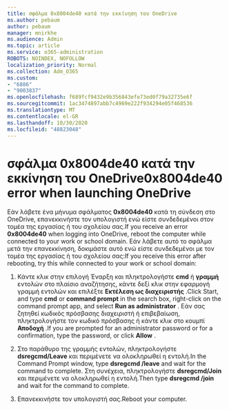 ```yaml
---
title: σφάλμα 0x8004de40 κατά την εκκίνηση του OneDrive
ms.author: pebaum
author: pebaum
manager: mnirkhe
ms.audience: Admin
ms.topic: article
ms.service: o365-administration
ROBOTS: NOINDEX, NOFOLLOW
localization_priority: Normal
ms.collection: Adm_O365
ms.custom:
- "6886"
- "9003837"
ms.openlocfilehash: f689fcf9432e9b356843efe73ed0f79a32735e6f
ms.sourcegitcommit: 1ac3474897abb7c4969e222f934294e05f468536
ms.translationtype: MT
ms.contentlocale: el-GR
ms.lasthandoff: 10/30/2020
ms.locfileid: "48823048"
---
```

# <a name="0x8004de40-error-when-launching-onedrive"></a><span data-ttu-id="baa09-102">σφάλμα 0x8004de40 κατά την εκκίνηση του OneDrive</span><span class="sxs-lookup"><span data-stu-id="baa09-102">0x8004de40 error when launching OneDrive</span></span>

<span data-ttu-id="baa09-103">Εάν λάβετε ένα μήνυμα σφάλματος **0x8004de40** κατά τη σύνδεση στο OneDrive, επανεκκινήστε τον υπολογιστή ενώ είστε συνδεδεμένοι στον τομέα της εργασίας ή του σχολείου σας.</span><span class="sxs-lookup"><span data-stu-id="baa09-103">If you receive an error **0x8004de40** when  logging into OneDrive, reboot the computer while connected to your work or school domain.</span></span> <span data-ttu-id="baa09-104">Εάν λάβετε αυτό το σφάλμα μετά την επανεκκίνηση, δοκιμάστε αυτό ενώ είστε συνδεδεμένοι με τον τομέα της εργασίας ή του σχολείου σας:</span><span class="sxs-lookup"><span data-stu-id="baa09-104">If you receive this error after rebooting, try this while connected to your work or school domain:</span></span>

1. <span data-ttu-id="baa09-105">Κάντε κλικ στην επιλογή Έναρξη και πληκτρολογήστε **cmd** ή **γραμμή**  εντολών στο πλαίσιο αναζήτησης, κάντε δεξί κλικ στην εφαρμογή γραμμή εντολών και επιλέξτε  **Εκτέλεση ως διαχειριστής** .</span><span class="sxs-lookup"><span data-stu-id="baa09-105">Click Start, and type **cmd** or **command prompt**  in the search  box, right-click on the command prompt app, and select  **Run as administrator** .</span></span> <span data-ttu-id="baa09-106">Εάν σας ζητηθεί κωδικός πρόσβασης διαχειριστή ή επιβεβαίωση, πληκτρολογήστε τον κωδικό πρόσβασης ή κάντε κλικ στο κουμπί **Αποδοχή** .</span><span class="sxs-lookup"><span data-stu-id="baa09-106">If you are prompted for an administrator password or for a confirmation, type the password, or click **Allow** .</span></span>  

2. <span data-ttu-id="baa09-107">Στο παράθυρο της γραμμής εντολών, πληκτρολογήστε **dsregcmd/Leave**  και περιμένετε να ολοκληρωθεί η εντολή.</span><span class="sxs-lookup"><span data-stu-id="baa09-107">In the Command Prompt window, type **dsregcmd /leave**  and wait for the command to complete.</span></span> <span data-ttu-id="baa09-108">Στη συνέχεια, πληκτρολογήστε **dsregcmd/Join** και περιμένετε να ολοκληρωθεί η εντολή.</span><span class="sxs-lookup"><span data-stu-id="baa09-108">Then type **dsregcmd /join** and wait for the command to complete.</span></span>
3. <span data-ttu-id="baa09-109">Επανεκκινήστε τον υπολογιστή σας.</span><span class="sxs-lookup"><span data-stu-id="baa09-109">Reboot your computer.</span></span>
